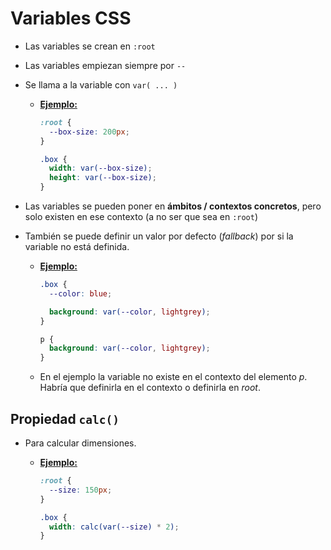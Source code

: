 # Variables CSS

- Las variables se crean en `:root`
- Las variables empiezan siempre por `--`
- Se llama a la variable con `var( ... )`

  - <u>**Ejemplo:**</u>

    ```css
    :root {
      --box-size: 200px;
    }

    .box {
      width: var(--box-size);
      height: var(--box-size);
    }
    ```

- Las variables se pueden poner en **ámbitos / contextos concretos**, pero solo existen en ese contexto (a no ser que sea en `:root`)
- También se puede definir un valor por defecto (_fallback_) por si la variable no está definida.

  - <u>**Ejemplo:**</u>

    ```css
    .box {
      --color: blue;

      background: var(--color, lightgrey);
    }

    p {
      background: var(--color, lightgrey);
    }
    ```

  - En el ejemplo la variable no existe en el contexto del elemento _p_. Habría que definirla en el contexto o definirla en _root_.

## Propiedad `calc()`

- Para calcular dimensiones.

  - <u>**Ejemplo:**</u>

    ```css
    :root {
      --size: 150px;
    }

    .box {
      width: calc(var(--size) * 2);
    }
    ```
